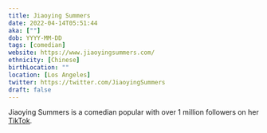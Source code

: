 ```yaml
---
title: Jiaoying Summers
date: 2022-04-14T05:51:44
aka: [""]
dob: YYYY-MM-DD
tags: [comedian]
website: https://www.jiaoyingsummers.com/
ethnicity: [Chinese]
birthLocation: ""
location: [Los Angeles]
twitter: https://twitter.com/JiaoyingSummers
draft: false
---
```


Jiaoying Summers is a comedian popular with over 1 million followers on her [TikTok](https://www.tiktok.com/@jiaoyingsummers).